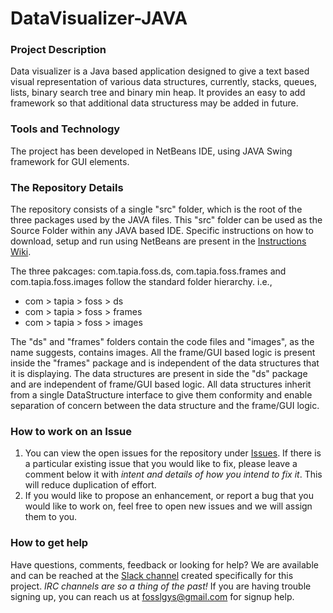# DataVisualizer-JAVA

### Project Description
Data visualizer is a Java based application designed to give a text based visual representation of various data structures, currently, stacks, queues, lists, binary search tree and binary min heap. It provides an easy to add framework so that additional data structuress may be added in future.

### Tools and Technology
The project has been developed in NetBeans IDE, using JAVA Swing framework for GUI elements.

### The Repository Details
The repository consists of a single "src" folder, which is the root of the three packages used by the JAVA files. This "src" folder can be used as the Source Folder within any JAVA based IDE. Specific instructions on how to download, setup and run using NetBeans are present in the [Instructions Wiki](https://github.com/FOSSLGYS/DataVisualizer-JAVA/wiki).

The three pakcages: com.tapia.foss.ds, com.tapia.foss.frames and com.tapia.foss.images follow the standard folder hierarchy. i.e.,

* com > tapia > foss > ds
* com > tapia > foss > frames
* com > tapia > foss > images

The "ds" and "frames" folders contain the code files and "images", as the name suggests, contains images. All the frame/GUI based logic is present inside the "frames" package and is independent of the data structures that it is displaying. The data structures are present in side the "ds" package and are independent of frame/GUI based logic. All data structures inherit from a single DataStructure interface to give them conformity and enable separation of concern between the data structure and the frame/GUI logic.

### How to work on an Issue
1. You can view the open issues for the repository under [Issues](https://github.com/FOSSLGYS/DataVisualizer-JAVA/issues). If there is a particular existing issue that you would like to fix, please leave a comment below it with *intent and details of how you intend to fix it*. This will reduce duplication of effort. 
2. If you would like to propose an enhancement, or report a bug that you would like to work on, feel free to open new issues and we will assign them to you.

### How to get help
Have questions, comments, feedback or looking for help? We are available and can be reached at the [Slack channel](https://fosslgys.slack.com) created specifically for this project. *IRC channels are so a thing of the past!* If you are having trouble signing up, you can reach us at fosslgys@gmail.com for signup help.

